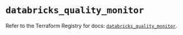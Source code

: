 # `databricks_quality_monitor`

Refer to the Terraform Registry for docs: [`databricks_quality_monitor`](https://registry.terraform.io/providers/databricks/databricks/1.68.0/docs/resources/quality_monitor).

